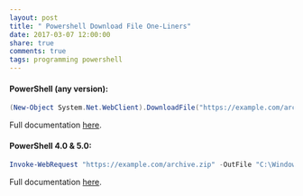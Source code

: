```yaml
---
layout: post
title: " Powershell Download File One-Liners"
date: 2017-03-07 12:00:00
share: true
comments: true
tags: programming powershell
---
```


#### PowerShell (any version):

```powershell
(New-Object System.Net.WebClient).DownloadFile("https://example.com/archive.zip", "C:\Windows\Temp\archive.zip")  
```

Full documentation [here](https://msdn.microsoft.com/en-us/library/system.net.webclient\(v=vs.110\).aspx).  

#### PowerShell 4.0 &amp; 5.0:
```powershell
Invoke-WebRequest "https://example.com/archive.zip" -OutFile "C:\Windows\Temp\archive.zip"  
```
  
Full documentation [here](https://technet.microsoft.com/en-us/library/hh849901.aspx).
